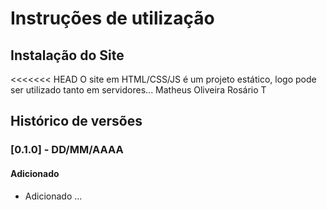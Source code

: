 # Instruções de utilização

## Instalação do Site

<<<<<<< HEAD
O site em HTML/CSS/JS é um projeto estático, logo pode ser utilizado tanto em servidores... Matheus Oliveira Rosário
T

## Histórico de versões

### [0.1.0] - DD/MM/AAAA
#### Adicionado
- Adicionado ...
